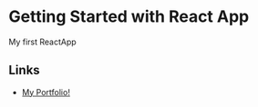 # Getting Started with React App

My first ReactApp 

## Links
- [My Portfolio!](https://check-weather-forecast-now.netlify.app/)


